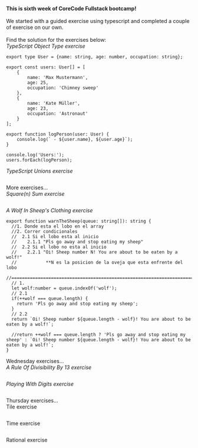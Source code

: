 **This is sixth week of CoreCode Fullstack bootcamp!**<br><br>
We started with a guided exercise using typescript and completed a couple of exercise on our own.<br><br>
Find the solution for the exercises below:<br>
*TypeScript Object Type exercise*<br>
```
export type User = {name: string, age: number, occupation: string};

export const users: User[] = [
    {
        name: 'Max Mustermann',
        age: 25,
        occupation: 'Chimney sweep'
    },
    {
        name: 'Kate Müller',
        age: 23,
        occupation: 'Astronaut'
    }
];

export function logPerson(user: User) {
    console.log(` - ${user.name}, ${user.age}`);
}

console.log('Users:');
users.forEach(logPerson);
```

*TypeScript Unions exercise*<br>
```
```
More exercises...<br>
*Square(n) Sum exercise*<br>
```
```
*A Wolf In Sheep's Clothing exercise*<br>
```
export function warnTheSheep(queue: string[]): string {
  //1. Donde esta el lobo en el array
  //2. Correr condicionales
  //  2.1 Si el lobo esta al inicio
  //    2.1.1 "Pls go away and stop eating my sheep"
  //  2.2 Si el lobo no esta al inicio
  //    2.2.1 "Oi! Sheep number N! You are about to be eaten by a wolf!"
  //           **N es la posicion de la oveja que esta enfrente del lobo
  //======================================================================
  // 1. 
  let wolf:number = queue.indexOf('wolf');
  // 2.1
  if(++wolf === queue.length) {
    return 'Pls go away and stop eating my sheep';
  }
  // 2.2
  return `Oi! Sheep number ${queue.length - wolf}! You are about to be eaten by a wolf!`;
  
  //return ++wolf === queue.length ? 'Pls go away and stop eating my sheep' : `Oi! Sheep number ${queue.length - wolf}! You are about to be eaten by a wolf!`;
}
```
Wednesday exercises...<br>
*A Rule Of Divisibility By 13 exercise*<br>
```
```
*Playing With Digits exercise*<br>
```
```
Thursday exercises...<br>
Tile exercise
```
```
Time exercise
```
```
Rational exercise
```
```

